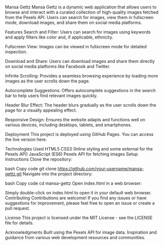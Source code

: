 Mansa Gettz
Mansa Gettz is a dynamic web application that allows users to browse and interact with a curated collection of high-quality images fetched from the Pexels API. Users can search for images, view them in fullscreen mode, download images, and share them on social media platforms.

Features
Search and Filter: Users can search for images using keywords and apply filters like color and, if applicable, ethnicity.

Fullscreen View: Images can be viewed in fullscreen mode for detailed inspection.

Download and Share: Users can download images and share them directly on social media platforms like Facebook and Twitter.

Infinite Scrolling: Provides a seamless browsing experience by loading more images as the user scrolls down the page.

Autocomplete Suggestions: Offers autocomplete suggestions in the search bar to help users find relevant images quickly.

Header Blur Effect: The header blurs gradually as the user scrolls down the page for a visually appealing effect.

Responsive Design: Ensures the website adapts and functions well on various devices, including desktops, tablets, and smartphones.

Deployment
This project is deployed using GitHub Pages. You can access the live version here.

Technologies Used
HTML5
CSS3 (Inline styling and some external for the Pexels API)
JavaScript (ES6)
Pexels API for fetching images
Setup Instructions
Clone the repository:

bash
Copy code
git clone https://github.com/your-username/mansa-gettz.git
Navigate into the project directory:

bash
Copy code
cd mansa-gettz
Open index.html in a web browser:

Simply double-click on index.html to open it in your default web browser.
Contributing
Contributions are welcome! If you find any issues or have suggestions for improvement, please feel free to open an issue or create a pull request.

License
This project is licensed under the MIT License - see the LICENSE file for details.

Acknowledgments
Built using the Pexels API for image data.
Inspiration and guidance from various web development resources and communities.
